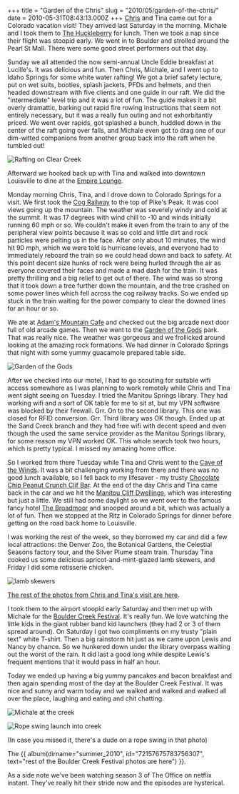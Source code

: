+++
title = "Garden of the Chris"
slug = "2010/05/garden-of-the-chris/"
date = 2010-05-31T08:43:13.000Z
+++
[Chris](http://christopherbrellochs.com) and Tina came out for a Colorado vacation visit! They arrived last Saturday in the morning. Michale and I took them to [The Huckleberry](http://www.thehuckleberry.com/) for lunch. Then we took a nap since their flight was stoopid early. We went in to Boulder and strolled around the Pearl St Mall. There were some good street performers out that day.

Sunday we all attended the now semi-annual Uncle Eddie breakfast at Lucille's. It was delicious and fun. Then Chris, Michale, and I went up to Idaho Springs for some white water rafting! We got a brief safety lecture, put on wet suits, booties, splash jackets, PFDs and helmets, and then headed downstream with five clients and one guide in our raft. We did the "intermediate" level trip and it was a lot of fun. The guide makes it a bit overly dramattic, barking out rapid fire rowing instructions that seem not entirely necessary, but it was a really fun outing and not exhorbitantly priced. We went over rapids, got splashed a bunch, huddled down in the center of the raft going over falls, and Michale even got to drag one of our dim-witted companions from another group back into the raft when he tumbled out!

![Rafting on Clear Creek](https://peterlyons-org.s3.amazonaws.com/photos/spring_2010/043_rafting.jpg)

Afterward we hooked back up with Tina and walked into downtown Louisville to dine at the [Empire Lounge](http://www.theempirerestaurant.com/).

Monday morning Chris, Tina, and I drove down to Colorado Springs for a visit. We first took the [Cog Railway](http://cograilway.com/) to the top of Pike's Peak. It was cool views going up the mountain. The weather was severely windy and cold at the summit. It was 17 degrees with wind chill to -10 and winds initially running 60 mph or so. We couldn't make it even from the train to any of the peripheral view points because it was so cold and little dirt and rock particles were pelting us in the face. After only about 10 minutes, the wind hit 90 mph, which we were told is hurricane levels, and everyone had to immediately reboard the train so we could head down and back to safety. At this point decent size hunks of rock were being hurled through the air as everyone covered their faces and made a mad dash for the train. It was pretty thrilling and a big relief to get out of there. The wind was so strong that it took down a tree further down the mountain, and the tree crashed on some power lines which fell across the cog railway tracks. So we ended up stuck in the train waiting for the power company to clear the downed lines for an hour or so.

We ate at [Adam's Mountain Cafe](http://www.adamsmountain.com/) and checked out the big arcade next door full of old arcade games. Then we went to the [Garden of the Gods](http://en.wikipedia.org/wiki/Garden_of_the_Gods) park. That was really nice. The weather was gorgeous and we frollicked around looking at the amazing rock formations. We had dinner in Colorado Springs that night with some yummy guacamole prepared table side.

![Garden of the Gods](https://peterlyons-org.s3.amazonaws.com/photos/spring_2010/122_garden_of_the_gods.jpg)

After we checked into our motel, I had to go scouting for suitable wifi access somewhere as I was planning to work remotely while Chris and Tina went sight seeing on Tuesday. I tried the Manitou Springs library. They had working wifi and a sort of OK table for me to sit at, but my VPN software was blocked by their firewall. Grr. On to the second library. This one was closed for RFID conversion. Grr. Third library was OK though. Ended up at the Sand Creek branch and they had free wifi with decent speed and even though the used the same service provider as the Manitou Springs library, for some reason my VPN worked OK. This whole search took two hours, which is pretty typical. I missed my amazing home office.

So I worked from there Tuesday while Tina and Chris went to the [Cave of the Winds](http://www.caveofthewinds.com/). It was a bit challenging working from there and there was no good lunch available, so I fell back to my lifesaver - my trusty [Chocolate Chip Peanut Crunch Clif Bar](http://www.clifbar.com/food/products_clif_bar/). At the end of the day Chris and Tina came back in the car and we hit the [Manitou Cliff Dwellings](http://www.cliffdwellingsmuseum.com/), which was interesting but just a little. We still had some daylight so we went over to the famous fancy hotel [The Broadmoor](http://www.broadmoor.com/) and snooped around a bit, which was actually a lot of fun. Then we stopped at the Ritz in Colorado Springs for dinner before getting on the road back home to Louisville.

I was working the rest of the week, so they borrowed my car and did a few local attractions: the Denver Zoo, the Botanical Gardens, the Celestial Seasons factory tour, and the Silver Plume steam train. Thursday Tina cooked us some delicious apricot-and-mint-glazed lamb skewers, and Friday I did some rotisserie chicken.

![lamb skewers](https://peterlyons-org.s3.amazonaws.com/photos/spring_2010/130_lamb.jpg)

[The rest of the photos from Chris and Tina's visit are here](/app/photos?gallery=spring_2010&photo=041_rafting).

I took them to the airport stoopid early Saturday and then met up with Michale for the [Boulder Creek Festival](http://www.bceproductions.com/boulder-creek-festival/). It's really fun. We love watching the little kids in the giant rubber band kid launchers (they had 2 or 3 of them spread around). On Saturday I got two compliments on my trusty "plain text" white T-shirt. Then a big rainstorm hit just as we came upon Lewis and Nancy by chance. So we hunkered down under the library overpass waiting out the worst of the rain. It did last a good long while despite Lewis's frequent mentions that it would pass in half an hour.

Today we ended up having a big yummy pancakes and bacon breakfast and then again spending most of the day at the Boulder Creek Festival. It was nice and sunny and warm today and we walked and walked and walked all over the place, laughing and eating and chit chatting.

![Michale at the creek](https://peterlyons-org.s3.amazonaws.com/photos/summer_2010/008_mk_creek.jpg)  

![Rope swing launch into creek](https://peterlyons-org.s3.amazonaws.com/photos/summer_2010/010_rope_swing.jpg)

(In case you missed it, there's a dude on a rope swing in that photo)

The {{ album(dirname="summer_2010", id="72157675783756307", text="rest of the Boulder Creek Festival photos are here") }}.

As a side note we've been watching season 3 of The Office on netflix instant. They've really hit their stride now and the episodes are hysterical.
